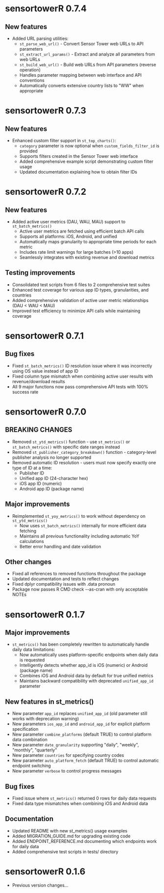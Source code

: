 # sensortowerR 0.7.4

## New features

* Added URL parsing utilities:
  - `st_parse_web_url()` - Convert Sensor Tower web URLs to API parameters
  - `st_extract_url_params()` - Extract and analyze all parameters from web URLs
  - `st_build_web_url()` - Build web URLs from API parameters (reverse operation)
  - Handles parameter mapping between web interface and API conventions
  - Automatically converts extensive country lists to "WW" when appropriate

# sensortowerR 0.7.3

## New features

* Enhanced custom filter support in `st_top_charts()`:
  - `category` parameter is now optional when `custom_fields_filter_id` is provided
  - Supports filters created in the Sensor Tower web interface
  - Added comprehensive example script demonstrating custom filter usage
  - Updated documentation explaining how to obtain filter IDs

# sensortowerR 0.7.2

## New features

* Added active user metrics (DAU, WAU, MAU) support to `st_batch_metrics()`
  - Active user metrics are fetched using efficient batch API calls
  - Supports all platforms: iOS, Android, and unified
  - Automatically maps granularity to appropriate time periods for each metric
  - Includes rate limit warnings for large batches (>10 apps)
  - Seamlessly integrates with existing revenue and download metrics

## Testing improvements

* Consolidated test scripts from 6 files to 2 comprehensive test suites
* Enhanced test coverage for various app ID types, granularities, and countries
* Added comprehensive validation of active user metric relationships (DAU < WAU < MAU)
* Improved test efficiency to minimize API calls while maintaining coverage

# sensortowerR 0.7.1

## Bug fixes

* Fixed `st_batch_metrics()` ID resolution issue where it was incorrectly using OS value instead of app ID
* Fixed column type mismatch when combining active user results with revenue/download results
* All 9 major functions now pass comprehensive API tests with 100% success rate

# sensortowerR 0.7.0

## BREAKING CHANGES

* Removed `st_ytd_metrics()` function - use `st_metrics()` or `st_batch_metrics()` with specific date ranges instead
* Removed `st_publisher_category_breakdown()` function - category-level publisher analysis no longer supported  
* Removed automatic ID resolution - users must now specify exactly one type of ID at a time:
  - Publisher ID
  - Unified app ID (24-character hex)
  - iOS app ID (numeric)
  - Android app ID (package name)

## Major improvements

* Reimplemented `st_yoy_metrics()` to work without dependency on `st_ytd_metrics()`
  - Now uses `st_batch_metrics()` internally for more efficient data fetching
  - Maintains all previous functionality including automatic YoY calculations
  - Better error handling and date validation

## Other changes

* Fixed all references to removed functions throughout the package
* Updated documentation and tests to reflect changes
* Fixed dplyr compatibility issues with .data pronoun
* Package now passes R CMD check --as-cran with only acceptable NOTEs

# sensortowerR 0.1.7

## Major improvements

* `st_metrics()` has been completely rewritten to automatically handle daily data limitations:
  - Now automatically uses platform-specific endpoints when daily data is requested
  - Intelligently detects whether app_id is iOS (numeric) or Android (package name)
  - Combines iOS and Android data by default for true unified metrics
  - Maintains backward compatibility with deprecated `unified_app_id` parameter

## New features in st_metrics()

* New parameter `app_id` replaces `unified_app_id` (old parameter still works with deprecation warning)
* New parameters `ios_app_id` and `android_app_id` for explicit platform specification
* New parameter `combine_platforms` (default TRUE) to control platform data combination
* New parameter `date_granularity` supporting "daily", "weekly", "monthly", "quarterly"
* New parameter `countries` for specifying country codes
* New parameter `auto_platform_fetch` (default TRUE) to control automatic endpoint switching
* New parameter `verbose` to control progress messages

## Bug fixes

* Fixed issue where `st_metrics()` returned 0 rows for daily data requests
* Fixed data type mismatches when combining iOS and Android data

## Documentation

* Updated README with new st_metrics() usage examples
* Added MIGRATION_GUIDE.md for upgrading existing code
* Added ENDPOINT_REFERENCE.md documenting which endpoints work for daily data
* Added comprehensive test scripts in tests/ directory

# sensortowerR 0.1.6

* Previous version changes...